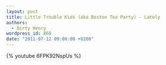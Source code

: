 ```yaml
---
layout: post
title: Little Trouble Kids (aka Boston Tea Party) - Lately
authors:
  - Dirty Henry
wordpress_id: 868
date: "2011-07-12 09:00:00 +0200"
---
```


{% youtube 6FPK92NspUs %}
